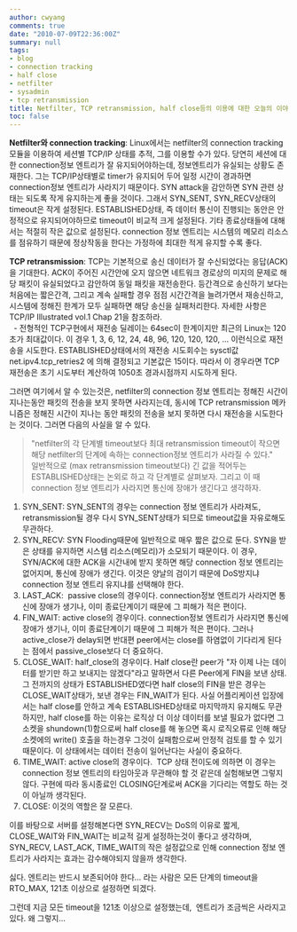 ```yaml
---
author: cwyang
comments: true
date: "2010-07-09T22:36:00Z"
summary: null
tags:
- blog
- connection tracking
- half close
- netfilter
- sysadmin
- tcp retransmission
title: Netfilter, TCP retransmission, half close등의 이용에 대한 오늘의 이야기
toc: false
---
```

**Netfilter와 connection tracking**: Linux에서는 netfilter의 connection tracking모듈을 이용하여 세션별 TCP/IP 상태를 추적, 그를 이용할 수가 있다. 당연히 세션에 대한 connection정보 엔트리가 잘 유지되어야하는데, 정보엔트리가 유실되는 상황도 존재한다. 그는 TCP/IP상태별로 timer가 유지되어 두어 일정 시간이 경과하면 connection정보 엔트리가 사라지기 때문이다. SYN attack을 감안하면 SYN 관련 상태는 되도록 작게 유지하는게 좋을 것이다. 그래서 SYN_SENT, SYN_RECV상태의 timeout은 작게 설정된다. ESTABLISHED상태, 즉 데이터 통신이 진행되는 동안은 안정적으로 유지되어야하므로 timeout이 비교적 크게 설정된다. 기타 종료상태들에 대해서는 적절히 작은 값으로 설정된다. connection 정보 엔트리는 시스템의 메모리 리소스를 점유하기 때문에 정상작동을 한다는 가정하에 최대한 적게 유지할 수록 좋다.  
  
**TCP retransmission**: TCP는 기본적으로 송신 데이터가 잘 수신되었다는 응답(ACK)을 기대한다. ACK이 주어진 시간안에 오지 않으면 네트워크 경로상의 미지의 문제로 해당 패킷이 유실되었다고 감안하여 동일 패킷을 재전송한다. 등간격으로 송신하기 보다는 처음에는 짧은간격, 그리고 계속 실패할 경우 점점 시간간격을 늘려가면서 재송신하고, 시스템에 정해진 한계가 모두 실패하면 해당 송신을 실패처리한다. 자세한 사항은 TCP/IP Illustrated vol.1 Chap 21을 참조하라.  
  - 전형적인 TCP구현에서 재전송 딜레이는 64sec이 한계이지만 최근의 Linux는 120초가 최대값이다. 이 경우 1, 3, 6, 12, 24, 48, 96, 120, 120, 120, … 이런식으로 재전송을 시도한다. ESTABLISHED상태에서의 재전송 시도회수는 sysctl값 net.ipv4.tcp_retries2 에 의해 결정되고 기본값은 15이다. 따라서 이 경우라면 TCP 재전송은 초기 시도부터 계산하여 1050초 경과시점까지 시도하게 된다.  
  
그러면 여기에서 알 수 있는것은, netfilter의 connection 정보 엔트리는 정해진 시간이 지나는동안 패킷의 전송을 보지 못하면 사라지는데, 동시에 TCP retransmission 메카니즘은 정해진 시간이 지나는 동안 패킷의 전송을 보지 못하면 다시 재전송을 시도한다는 것이다. 그러면 다음의 사실을 알 수 있다.  
> "netfilter의 각 단계별 timeout보다 최대 retransmission timeout이 작으면 해당 netfilter의 단계에 속하는 connection정보 엔트리가 사라질 수 있다."  
일반적으로 (max retransmission timeout보다) 긴 값을 적어두는 ESTABLISHED상태는 논외로 하고 각 단계별로 살펴보자. 그리고 이 때 connection 정보 엔트리가 사라지면 통신에 장애가 생긴다고 생각하자.

1.  SYN_SENT: SYN_SENT의 경우는 connection 정보 엔트리가 사라져도, retransmission될 경우 다시 SYN_SENT상태가 되므로 timeout값을 자유로해도 무관하다.
2.  SYN_RECV: SYN Flooding때문에 일반적으로 매우 짧은 값으로 둔다. SYN을 받은 상태를 유지하면 시스템 리소스(메모리)가 소모되기 때문이다. 이 경우, SYN/ACK에 대한 ACK을 시간내에 받지 못하면 해당 connection 정보 엔트리는 없어지며, 통신에 장애가 생긴다. 이것은 양날의 검이기 때문에 DoS방지냐 connection 정보 엔트리 유지냐를 선택해야 한다.
3.  LAST_ACK:  passive close의 경우이다. connection정보 엔트리가 사라지면 통신에 장애가 생기나, 이미 종료단계이기 때문에 그 피해가 적은 편이다.
4.  FIN_WAIT: active close의 경우이다. connection정보 엔트리가 사라지면 통신에 장애가 생기나, 이미 종료단계이기 때문에 그 피해가 적은 편이다. 그러나 active_close가 delay되면 반대편 peer에서는 close를 하염없이 기다리게 된다는 점에서 passive_close보다 더 중요하다.
5.  CLOSE_WAIT: half_close의 경우이다. Half close란 peer가 "자 이제 나는 데이터를 받기만 하고 보내지는 않겠다"라고 말하면서 다른 Peer에게 FIN을 보낸 상태. 그 전까지의 상태가 ESTABLISHED였다면 half close의 FIN을 받은 경우는 CLOSE_WAIT상태가, 보낸 경우는 FIN_WAIT가 된다. 사실 어플리케이션 입장에서는 half close를 안하고 계속 ESTABLISHED상태로 마지막까지 유지해도 무관하지만, half close를 하는 이유는 로직상 더 이상 데이터를 보낼 필요가 없다면 그 소켓을 shundown(1)함으로써 half close를 해 놓으면 혹시 로직오류로 인해 해당 소켓에의 write() 호출을 하는경우 그것이 실패함으로써 안정적 검토를 할 수 있기 때문이다. 이 상태에서는 데이터 전송이 일어난다는 사실이 중요하다.
6.  TIME_WAIT: active close의 경우이다.  TCP 상태 전이도에 의하면 이 경우는 connection 정보 엔트리의 타임아웃과 무관해야 할 것 같은데 실험해보면 그렇지 않다. 구현에 따라 동시종료인 CLOSING단계로써 ACK을 기다리는 역할도 하는 것이 아닐까 생각된다.
7.  CLOSE: 이것의 역할은 잘 모른다.

이를 바탕으로 서버를 설정해본다면 SYN_RECV는 DoS의 이유로 짧게, CLOSE_WAIT와 FIN_WAIT는 비교적 길게 설정하는것이 좋다고 생각하며, SYN_RECV, LAST_ACK, TIME_WAIT의 작은 설정값으로 인해 connection 정보 엔트리가 사라지는 효과는 감수해야되지 않을까 생각한다.  
  
싫다. 엔트리는 반드시 보존되어야 한다… 라는 사람은 모든 단계의 timeout을 RTO_MAX, 121초 이상으로 설정하면 되겠다.  
  
그런데 지금 모든 timeout을 121초 이상으로 설정했는데,  엔트리가 조금씩은 사라지고 있다. 왜 그렇지...
